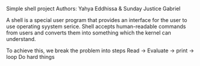 Simple shell project
Authors: 
Yahya Eddhissa & Sunday Justice Gabriel

A shell is a special user program that provides an interface
for the user to use operating syystem serice.
Shell accepts human-readable commands from users and converts them
into something which the kernel can understand.

To achieve this, we break the problem into steps
Read -> Evaluate -> print -> loop
Do hard things
